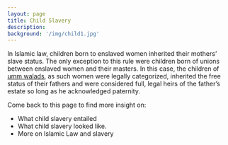 ```yaml
---
layout: page
title: Child Slavery
description:
background: '/img/child1.jpg'
---
```


In Islamic law, children born to enslaved women inherited their mothers’ slave status. The only exception to this rule were children born of unions between enslaved women and their masters. In this case, the children of [umm walads](/concubine), as such women were legally categorized, inherited the free status of their fathers and were considered full, legal heirs of the father’s estate so long as he acknowledged paternity.

Come back to this page to find more insight on:
* What child slavery entailed
* What child slavery looked like.
* More on Islamic Law and slavery
